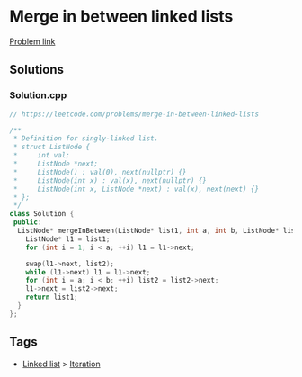 # Merge in between linked lists

[Problem link](https://leetcode.com/problems/merge-in-between-linked-lists)

## Solutions


### Solution.cpp
```cpp
// https://leetcode.com/problems/merge-in-between-linked-lists

/**
 * Definition for singly-linked list.
 * struct ListNode {
 *     int val;
 *     ListNode *next;
 *     ListNode() : val(0), next(nullptr) {}
 *     ListNode(int x) : val(x), next(nullptr) {}
 *     ListNode(int x, ListNode *next) : val(x), next(next) {}
 * };
 */
class Solution {
 public:
  ListNode* mergeInBetween(ListNode* list1, int a, int b, ListNode* list2) {
    ListNode* l1 = list1;
    for (int i = 1; i < a; ++i) l1 = l1->next;

    swap(l1->next, list2);
    while (l1->next) l1 = l1->next;
    for (int i = a; i < b; ++i) list2 = list2->next;
    l1->next = list2->next;
    return list1;
  }
};
```
## Tags

* [Linked list](/Collections/linked-list.md#linked-list) > [Iteration](/Collections/linked-list.md#iteration)
